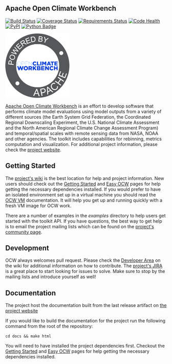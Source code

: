 ## Apache Open Climate Workbench
[![Build Status](https://travis-ci.org/apache/climate.svg?branch=master)](https://travis-ci.org/apache/climate)
[![Coverage Status](https://coveralls.io/repos/github/apache/climate/badge.svg?branch=master)](https://coveralls.io/github/apache/climate?branch=master)
[![Requirements Status](https://requires.io/github/apache/climate/requirements.svg?branch=master)](https://requires.io/github/apache/climate/requirements/?branch=master)
[![Code Health](https://landscape.io/github/apache/climate/master/landscape.svg?style=flat-square)](https://landscape.io/github/apache/climate/master)
[![PyPI](https://img.shields.io/pypi/v/ocw.svg?maxAge=2592000?style=plastic)](https://pypi.python.org/pypi/ocw)
[![Python Badge](https://img.shields.io/badge/python-3-blue.svg)](https://www.python.org/downloads/)

<img src="./docs/source/ocw-logo-variant-sm-01-01-new.png" width="200" />

[Apache Open Climate Workbench](http://climate.apache.org) is an effort to develop software that performs climate model evaluations using model outputs from a variety of different sources (the Earth System Grid Federation, the Coordinated Regional Downscaling Experiment, the U.S. National Climate Assessment and the North American Regional Climate Change Assessment Program) and temporal/spatial scales with remote sensing data from NASA, NOAA and other agencies. The toolkit includes capabilities for rebinning, metrics computation and visualization. For additional project information, please check the [project website](http://climate.apache.org/).

## Getting Started

The [project's wiki](https://cwiki.apache.org/confluence/display/CLIMATE/Home) is the best location for help and project information. New users should check out the [Getting Started](https://cwiki.apache.org/confluence/display/CLIMATE/Getting+Started) and [Easy OCW](https://cwiki.apache.org/confluence/display/CLIMATE/Easy-OCW+-+A+Guide+to+Simplifying+OCW+Installation) pages for help getting the necessary dependencies installed. If you would prefer to have an isolated environment set up in a virtual machine you should read the [OCW VM](https://cwiki.apache.org/confluence/display/CLIMATE/OCW+VM+-+A+Self+Contained+OCW+Environment) documentation. It will help you get up and running quickly with a fresh VM image for OCW work.

There are a number of examples in the *examples* directory to help users get started with the toolkit API. If you have questions, the best way to get help is to email the project mailing lists which can be found on the [project's community page](http://climate.apache.org/community/mailing-lists.html).

## Development

OCW always welcomes pull request. Please check the [Developer Area](https://cwiki.apache.org/confluence/display/CLIMATE/Developer+Area) on the wiki for additional information on how to contribute. The [project's JIRA](https://issues.apache.org/jira/browse/CLIMATE) is a great place to start looking for issues to solve. Make sure to stop by the mailing lists and introduce yourself as well!

## Documentation

The project host the documentation built from the last release artifact on [the project website](https://climate.apache.org/api/index.html)

If you would like to build the documentation for the project run the following command from the root of the repository:

```
cd docs && make html
```

You will need to have installed the project dependencies first. Checkout the [Getting Started](https://cwiki.apache.org/confluence/display/CLIMATE/Getting+Started) and [Easy OCW](https://cwiki.apache.org/confluence/display/CLIMATE/Easy-OCW+-+A+Guide+to+Simplifying+OCW+Installation) pages for help getting the necessary dependencies installed.
